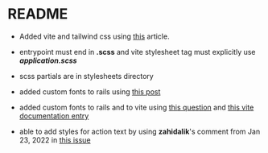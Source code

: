 # README

* Added vite and tailwind css using [this](https://dev.to/davidteren/ruby-on-rails-7-high-performance-frontend-development-with-esbuild-rollup-vite-2onj) article.

* entrypoint must end in **__.scss__** and vite stylesheet tag must explicitly use **_application.scss_**
* scss partials are in stylesheets directory
* added custom fonts to rails using [this post](https://medium.com/@alexis.teh/how-to-add-custom-fonts-to-your-rails-application-992b197c7baa)
* added custom fonts to rails and to vite using [this question](https://github.com/ElMassimo/vite_ruby/discussions/144) and [this vite documentation entry](https://vite-ruby.netlify.app/config/#watchadditionalpaths)
* able to add styles for action text by using __zahidalik__'s comment from Jan 23, 2022 in [this issue](https://github.com/rails/rails/issues/43441)
